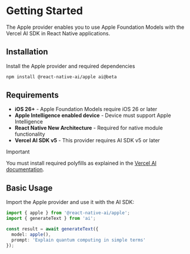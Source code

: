 # Getting Started

The Apple provider enables you to use Apple Foundation Models with the Vercel AI SDK in React Native applications.

## Installation

Install the Apple provider and required dependencies

```bash
npm install @react-native-ai/apple ai@beta
```

## Requirements

- **iOS 26+** - Apple Foundation Models require iOS 26 or later
- **Apple Intelligence enabled device** - Device must support Apple Intelligence
- **React Native New Architecture** - Required for native module functionality
- **Vercel AI SDK v5** - This provider requires AI SDK v5 or later

> [!IMPORTANT]
> You must install required polyfills as explained in the [Vercel AI documentation](https://v5.ai-sdk.dev/docs/getting-started/expo#polyfills).

## Basic Usage

Import the Apple provider and use it with the AI SDK:

```typescript
import { apple } from '@react-native-ai/apple';
import { generateText } from 'ai';

const result = await generateText({
  model: apple(),
  prompt: 'Explain quantum computing in simple terms'
});
```
